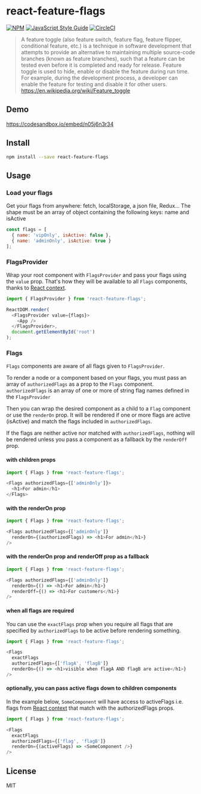 # react-feature-flags

> 

[![NPM](https://img.shields.io/npm/v/react-feature-flags.svg)](https://www.npmjs.com/package/react-feature-flags) 
[![JavaScript Style Guide](https://img.shields.io/badge/code_style-standard-brightgreen.svg)](https://standardjs.com)
[![CircleCI](https://circleci.com/gh/romaindso/react-feature-flags/tree/master.svg?style=svg)](https://circleci.com/gh/romaindso/react-feature-flags/tree/master)


> A feature toggle (also feature switch, feature flag, feature flipper, conditional feature, etc.) is a technique in software development that attempts to provide an alternative to maintaining multiple source-code branches (known as feature branches), such that a feature can be tested even before it is completed and ready for release. Feature toggle is used to hide, enable or disable the feature during run time. For example, during the development process, a developer can enable the feature for testing and disable it for other users.
https://en.wikipedia.org/wiki/Feature_toggle

## Demo
https://codesandbox.io/embed/n05j6n3r34

## Install

```bash
npm install --save react-feature-flags
```

## Usage
### Load your flags
Get your flags from anywhere: fetch, localStorage, a json file, Redux...
The shape must be an array of object containing the following keys: name and isActive

```javascript
const flags = [
  { name: 'vipOnly', isActive: false },
  { name: 'adminOnly', isActive: true }
];
```

### FlagsProvider
Wrap your root component with `FlagsProvider` and pass your flags using the `value` prop.
That's how they will be available to all `Flags` components, thanks to [React context](https://reactjs.org/docs/context.html).

```javascript
import { FlagsProvider } from 'react-feature-flags';

ReactDOM.render(
  <FlagsProvider value={flags}>
    <App />
  </FlagsProvider>,
  document.getElementById('root')
);
```

### Flags
`Flags` components are aware of all flags given to `FlagsProvider`.

To render a node or a component based on your flags, you must pass an array of `authorizedFlags` as a prop to the `Flags` component. `authorizedFlags` is an array of one or more of string flag names defined in the `FlagsProvider`

Then you can wrap the desired component as a child to a `Flag` component or use the `renderOn` prop. It will be rendered if one or more flags are active (isActive) and match the flags included in `authorizedFlags`.

If the flags are neither active nor matched with `authorizedFlags`, nothing will be rendered unless you pass a component as a fallback by the `renderOff` prop.


#### with children props

```javascript
import { Flags } from 'react-feature-flags';

<Flags authorizedFlags={['adminOnly']}>
  <h1>For admin</h1>
</Flags>
```

#### with the renderOn prop

```javascript
import { Flags } from 'react-feature-flags';

<Flags authorizedFlags={['adminOnly']}
  renderOn={(authorizedFlags) => <h1>For admin</h1>}
/>
```

#### with the renderOn prop and renderOff prop as a fallback

```javascript
import { Flags } from 'react-feature-flags';

<Flags authorizedFlags={['adminOnly']}
  renderOn={() => <h1>For admin</h1>}
  renderOff={() => <h1>For customers</h1>}
/>
```

#### when all flags are required
You can use the `exactFlags` prop when you require all flags that are specified by `authorizedFlags` to be active before rendering something.


```javascript
import { Flags } from 'react-feature-flags';

<Flags
  exactFlags
  authorizedFlags={['flagA', 'flagB']}
  renderOn={() => <h1>visible when flagA AND flagB are active</h1>}
/>
```

#### optionally, you can pass active flags down to children components
In the example below, `SomeComponent` will have access to activeFlags i.e. flags from [React context](https://reactjs.org/docs/context.html)
that match with the authorizedFlags props.

```javascript
import { Flags } from 'react-feature-flags';

<Flags
  exactFlags
  authorizedFlags={['flag', 'flagB']}
  renderOn={(activeFlags) => <SomeComponent />}
/>
```

## License

MIT

